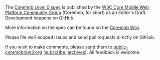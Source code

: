 The [Coremob Level 0 spec](http://coremob.github.com/level-0/index.html) is published by the [W3C Core Mobile Web Platform Community Group](http://coremob.org) (Coremob, for short) as an Editor's Draft. Development happens on GitHub.

More information on the spec can be found on the [Coremob Wiki](http://www.w3.org/community/coremob/wiki/Specs/Coremob_Level_0).

Please file well-scoped issues and send pull requests directly on GitHub.

If you wish to make comments, please send them to [public-coremob@w3.org](mailto:public-coremob@w3.org) ([subscribe](mailto:public-coremob-request@w3.org), [archives](http://lists.w3.org/Archives/Public/public-coremob/)). All feedback is welcome.
